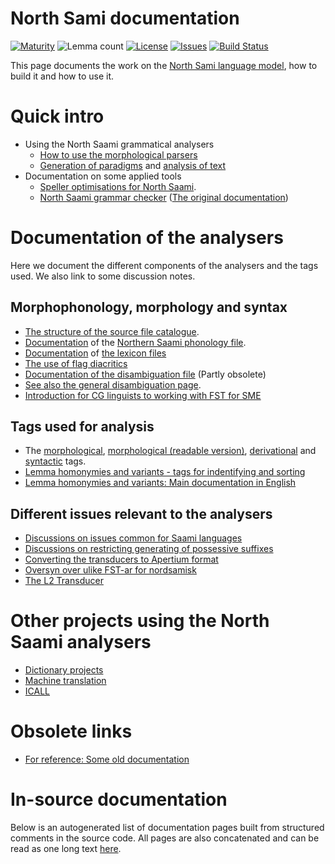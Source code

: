 # North Sami documentation

[![Maturity](https://img.shields.io/endpoint?url=https%3A%2F%2Fraw.githubusercontent.com%2Fgiellalt%2Flang-sme%2Fgh-pages%2Fmaturity.json)](https://giellalt.github.io/MaturityClassification.html)
![Lemma count](https://img.shields.io/endpoint?url=https%3A%2F%2Fraw.githubusercontent.com%2Fgiellalt%2Flang-sme%2Fgh-pages%2Flemmacount.json)
[![License](https://img.shields.io/github/license/giellalt/lang-sme)](https://github.com/giellalt/lang-sme/blob/main/LICENSE)
[![Issues](https://img.shields.io/github/issues/giellalt/lang-sme)](https://github.com/giellalt/lang-sme/issues)
[![Build Status](https://divvun-tc.giellalt.org/api/github/v1/repository/giellalt/lang-sme/main/badge.svg)](https://github.com/giellalt/lang-sme/actions)

This page documents the work on the [North Sami language model](http://github.com/giellalt/lang-sme), how to build it and how to use it.

# Quick intro

- Using the North Saami grammatical analysers
	-   [How to use the morphological parsers](/tools/docu-sme-manual.html)
	-   [Generation of paradigms](http://giellatekno.uit.no/cgi/p-sme.sme.html) and
    [analysis of text](http://giellatekno.uit.no/cgi/d-sme.sme.html)
- Documentation on some applied tools
	- [Speller optimisations for North Saami](SpellerConfiguration.html).
	- [North Saami grammar checker](gramcheck/index.md) ([The original documentation](https://giellalt.github.io/proof/gramcheck/NortSaamiGrammarchecker.html))
    


# Documentation of the analysers
Here we document the different components of the analysers and the tags used. We also link to some discussion notes.

## Morphophonology, morphology and syntax

-   [The structure of the source file catalogue](/infra/infraremake/NewinfraCatalogues.html).
-   [Documentation](docu-sme-twol.html) of the
    [Northern Saami phonology file](https://giellalt.com/giellalt/lang-sme/src/fst/phonology.twolc).
-   [Documentation](docu-sme-lex.html) of
    [the lexicon files](https://giellalt.com/giellalt/lang-sme/src/fst/)
-   [The use of flag diacritics](docu-sme-flag-diacritics.html)
-   [Documentation of the disambiguation file](docu-sme-dis.html) (Partly obsolete)
-   [See also the general disambiguation page](/ling/docu-disambiguation.html).
-   [Introduction for CG linguists to working with FST for SME](sme-fst-guide.md)

## Tags used for analysis

-   The [morphological](docu-sme-grammartags.html),
    [morphological (readable version)](docu-mini-smi-grammartags.html), [derivational](https://giellalt.github.io/lang/common/DerivationOverview.html) and
    [syntactic](/lang/common/docu-sme-syntaxtags.html) tags.
-   [Lemma homonymies and variants - tags for indentifying and sorting](/lang/smi/lemma.html)
-   [Lemma homonymies and variants: Main documentation in English](/common/Variation_in_lexc.html)

## Different issues relevant to the analysers

-   [Discussions on issues common for Saami languages](/lang/smi/index.html)
-   [Discussions on restricting generating of possessive suffixes](PXdiscussion.html)
-   [Converting the transducers to Apertium format](ConvertingToApertium.html)
-   [Oversyn over ulike FST-ar for nordsamisk](KompilereFST.html)
-   [The L2 Transducer](TheL2Transducer.html)



# Other projects using the North Saami analysers

-   [Dictionary projects](/dicts/dicts.html)
-   [Machine translation](/mt/MachineTranslation.html)
-   [ICALL](https://giellalt.uit.no/ped/index.html)

# Obsolete links

- [For reference: Some old documentation](old-documentation.md)

# In-source documentation

Below is an autogenerated list of documentation pages built from structured
comments in the source code. All pages are also concatenated and can be read
as one long text [here](sme.md).
